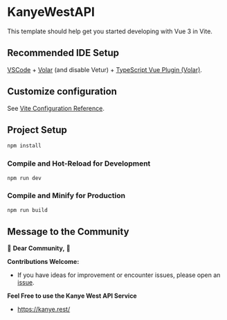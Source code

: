 # KanyeWestAPI

This template should help get you started developing with Vue 3 in Vite.

## Recommended IDE Setup

[VSCode](https://code.visualstudio.com/) + [Volar](https://marketplace.visualstudio.com/items?itemName=Vue.volar) (and disable Vetur) + [TypeScript Vue Plugin (Volar)](https://marketplace.visualstudio.com/items?itemName=Vue.vscode-typescript-vue-plugin).

## Customize configuration

See [Vite Configuration Reference](https://vitejs.dev/config/).

## Project Setup

```sh
npm install
```

### Compile and Hot-Reload for Development

```sh
npm run dev
```

### Compile and Minify for Production

```sh
npm run build
```

## Message to the Community

🚀 **Dear Community,** 🚀

**Contributions Welcome:**

- If you have ideas for improvement or encounter issues, please open an [issue](https://github.com/xnm-sdksdk/KanyeWestAPI/issues).

**Feel Free to use the Kanye West API Service**

- https://kanye.rest/
